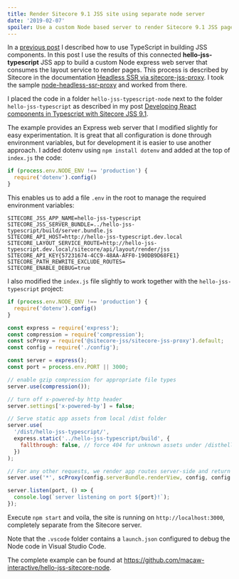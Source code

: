 ```yaml
---
title: Render Sitecore 9.1 JSS site using separate node server
date: '2019-02-07'
spoiler: Use a custom Node based server to render Sitecore 9.1 JSS pages.
---
```


In a [previous post](/sitecore_jss_typescript) I described how to use TypeScript in
building JSS components. In this post I use the results of this connected **hello-jss-typescript**
JSS app to build a custom Node express web server that consumes the layout service to render
pages. This process is described by Sitecore in the documentation  [Headless SSR via sitecore-jss-proxy](https://jss.sitecore.com/docs/techniques/ssr/headless-mode-ssr#headless-ssr-via-sitecore-jss-proxy).
I took the sample [node-headless-ssr-proxy](https://github.com/Sitecore/jss/tree/dev/samples/node-headless-ssr-proxy) and worked from there.

I placed the code in a folder `hello-jss-typescript-node` next to the folder `hello-jss-typescript`
as described in my post [Developing React components in Typescript with Sitecore JSS 9.1](/sitecore_jss_typescript).

The example provides an Express web server that I modified slightly for easy
experimentation. It is great that all configuration is done through environment variables, but for development it is easier to use another
approach. I added dotenv using `npm install dotenv` and added at the
top of `index.js` the code:

```javascript
if (process.env.NODE_ENV !== 'production') {
  require('dotenv').config()
}
```

This enables us to add a file `.env` in the root to manage the required
environment variables:

```
SITECORE_JSS_APP_NAME=hello-jss-typescript
SITECORE_JSS_SERVER_BUNDLE=../hello-jss-typescript/build/server.bundle.js
SITECORE_API_HOST=http://hello-jss-typescript.dev.local
SITECORE_LAYOUT_SERVICE_ROUTE=http://hello-jss-typescript.dev.local/sitecore/api/layout/render/jss
SITECORE_API_KEY{57231674-4CC9-48AA-AFF0-190DB9D68FE1}
SITECORE_PATH_REWRITE_EXCLUDE_ROUTES=
SITECORE_ENABLE_DEBUG=true
```

I also modified the `index.js` file slightly to work together with the
`hello-jss-typescript` project:

```javascript
if (process.env.NODE_ENV !== 'production') {
  require('dotenv').config()
}

const express = require('express');
const compression = require('compression');
const scProxy = require('@sitecore-jss/sitecore-jss-proxy').default;
const config = require('./config');

const server = express();
const port = process.env.PORT || 3000;

// enable gzip compression for appropriate file types
server.use(compression());

// turn off x-powered-by http header
server.settings['x-powered-by'] = false;

// Serve static app assets from local /dist folder
server.use(
  '/dist/hello-jss-typescript/',
  express.static('../hello-jss-typescript/build', {
    fallthrough: false, // force 404 for unknown assets under /disthello-jss-typescript/
  })
);

// For any other requests, we render app routes server-side and return them
server.use('*', scProxy(config.serverBundle.renderView, config, config.serverBundle.parseRouteUrl));

server.listen(port, () => {
  console.log(`server listening on port ${port}!`);
});
```

Execute `npm start` and voila, the site is running on `http://localhost:3000`, completely separate from the Sitecore server.

Note that the `.vscode` folder contains a `launch.json` configured to debug the Node code in Visual Studio Code.

The complete example can be found at https://github.com/macaw-interactive/hello-jss-sitecore-node.